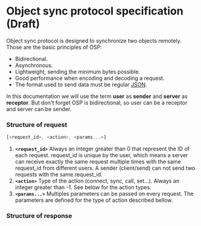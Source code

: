 Object sync protocol specification (Draft)
=======
Object sync protocol is designed to synchronize two objects remotely. 
Those are the basic principles of OSP:
- Bidirectional.
- Asynchronous.
- Lightweight, sending the minimum bytes possible.
- Good performance when encoding and decoding a request.
- The format used to send data must be regular [JSON](https://en.wikipedia.org/wiki/JSON).

In this documentation we will use the term **user** as **sender** and **server** as **receptor**. But don't forget OSP is bidirectional, so user can be a receptor and server can be sender.

### Structure of request
```js
[<request_id>, <action>, <params...>]
```
1. **`<request_id>`** Always an integer greater than 0 that represent the ID of each request. request_id is unique by the user, which means a server can receive exactly the same request multiple times with the same request_id from different users. A sender (client/send) can not send two requests with the same request_id.
2. **`<action>`** Type of the action (connect, sync, call, set...). Always an integer greater than -1. See below for the action types.
3. **`<params...>`** Multiples parameters can be passed on every request. The parameters are defined for the type of action described bellow.





### Structure of response

